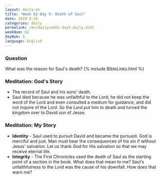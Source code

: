 ```yaml
---
layout: daily-en
title: "Week 62 Day 5: Death of Saul"
date: 2019-3-29 
categories: daily
permalink: /en/daily/wk62-day5-daily.html
weekNum: 62
dayNum: 5
language: English
---
```

### Question     
What was the reason for Saul's death?
{% include BibleLinks.html %} 
### Meditation: God's Story   
+ The record of Saul and his sons' death. 
+ Saul died because he was unfaithful to the Lord; he did not keep the word of the Lord and even consulted a medium for guidance, and did not inquire of the Lord. So the Lord put him to death and turned the kingdom over to David son of Jesse. 
### Meditation: My Story   
+ **Identity** - Saul used to pursuit David and became the pursued. God is merciful and just. Man must bear the consequences of his sin if without Jesus' salvation. Let us thank God for His salvation so that we may receive eternal life. 
+ **Integrity** - The First Chronicles used the death of Saul as the starting point of a section in the book. What does that mean to me? Saul's unfaithfulness to the Lord was the cause of his downfall. How does that warn me?
